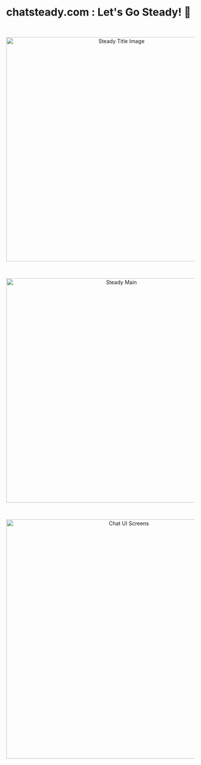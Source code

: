 # chatsteady.com : Let's Go Steady! 💙

<br />
<p align="center">
  <img src="./엔시티위시_스테디.jpg" alt="Steady Title Image" width="600"/>
</p>

<br />

<p align="center">
  <img width="600" alt="Steady Main" src="https://github.com/user-attachments/assets/3b80a2cc-2005-4dcf-8ce0-1232dd3a6882" />
</p>

<br />

<p align="center">
  <img width="640" alt="Chat UI Screens" src="https://github.com/user-attachments/assets/671aed0b-3f66-4775-81c6-57d96fc84f46" />
</p>
